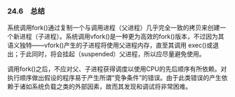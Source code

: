 ### 24.6　总结

系统调用fork()通过复制一个与调用进程（父进程）几乎完全一致的拷贝来创建一个新进程（子进程）。系统调用vfork()是一种更为高效的fork()版本，不过因为其语义独特——vfork()产生的子进程将使用父进程内存，直至其调用 exec()或退出；于此同时，将会挂起（suspended）父进程，所以应尽量避免使用。

调用fork()之后，不应对父、子进程获得调度以使用CPU的先后顺序有所依赖。对执行顺序做出假设的程序易于产生所谓“竞争条件”的错误。由于此类错误的产生依赖于诸如系统负载之类的外部因素，故而其发现和调试将非常困难。

